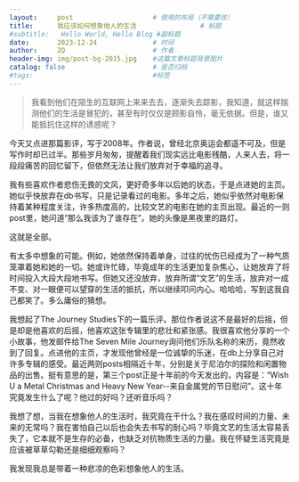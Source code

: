 ```yaml
---
layout:     post   				    # 使用的布局（不需要改）
title:      我应该如何想象他人的生活 				# 标题 
#subtitle:   Hello World, Hello Blog #副标题
date:       2023-12-24 				# 时间
author:     ZQ 						# 作者
header-img: img/post-bg-2015.jpg 	#这篇文章标题背景图片
catalog: false 						# 是否归档
#tags:								#标签
---
```


>我看到他们在陌生的互联网上来来去去，逐渐失去踪影，我知道，就这样揣测他们的生活是冒犯的，甚至有时仅仅是顾影自怜，毫无依据。但是，谁又能抵抗住这样的诱惑呢？

今天又点进那篇影评，写于2008年。作者说，曾经北京奥运会都遥不可及，但是写作时却已过半。那些岁月匆匆，提醒着我们现实远比电影残酷，人来人去，将一段段痛苦的回忆留下，但依然无法让我们放弃对于幸福的追寻。

我有些喜欢作者悲伤无畏的文风，更好奇多年以后她的状态，于是点进她的主页。她似乎快放弃在db书写，只是记录看过的电影。多年之后，她似乎依然对电影保持着某种程度关注，许多热度高的，比较文艺的电影在她的主页出现。最近的一则post里，她问道“那么我该为了谁存在”。她的头像是黑夜里的路灯。

这就是全部。

有太多中想象的可能。例如，她依然保持着单身，过往的忧伤已经成为了一种气质笼罩着她和她的一切。她或许忙碌，毕竟成年的生活更加复杂焦心，让她放弃了将时间投入大段大段地书写。但她又还没放弃，放弃所谓“文艺”的生活，放弃对一成不变、对一眼便可以望穿的生活的抵抗，所以继续叩问内心。哈哈哈，写到这我自己都笑了。多么庸俗的猜想。

我想起了The Journey Studies下的一篇乐评。那位作者说这不是最好的后摇，但是却是他喜欢的后摇，他喜欢这张专辑里的悲壮和紧张感。我很喜欢他分享的一个小故事，他发邮件给The Seven Mile Journey询问他们乐队名称的来历，竟然收到了回复。点进他的主页，才发现他曾经是一位诚挚的乐迷，在db上分享自己对许多专辑的感受。最近两则posts相隔近十年，分别是关于尼泊尔的探险和闲置物品的出售。挺有意思的是，第三个post正是十年前的今天发出的，内容是：“Wish U a Metal Christmas and Heavy New Year--来自金属党的节日慰问”。这十年究竟发生什么了呢？他过的好吗？还听音乐吗？

我想了想，当我在想象他人的生活时，我究竟在干什么？我在感叹时间的力量、未来的无常吗？我在害怕自己以后也会失去书写的耐心吗？毕竟文艺的生活太容易丢失了，它本就不是生存的必备，也缺乏对抗物质生活的力量。我在怀疑生活究竟是应该被草草勾勒还是细细观察吗？

我发现我总是带着一种悲凉的色彩想象他人的生活。
